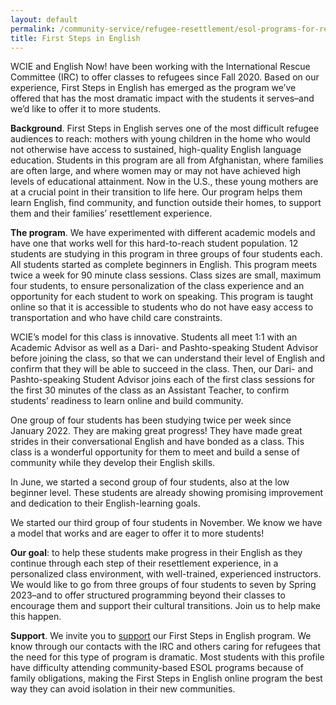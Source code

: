 ```yaml
---
layout: default
permalink: /community-service/refugee-resettlement/esol-programs-for-refugees/first-steps
title: First Steps in English
---
```

<section markdown="1">

WCIE and English Now! have been working with the International Rescue Committee (IRC) to offer classes to refugees since Fall 2020. Based on our experience, First Steps in English has emerged as the program we’ve offered that has the most dramatic impact with the students it serves–and we’d like to offer it to more students.

**Background**. First Steps in English serves one of the most difficult refugee audiences to reach: mothers with young children in the home who would not otherwise have access to sustained, high-quality English language education. Students in this program are all from Afghanistan, where families are often large, and where women may or may not have achieved high levels of educational attainment. Now in the U.S., these young mothers are at a crucial point in their transition to life here. Our program helps them learn English, find community, and function outside their homes, to support them and their families’ resettlement experience.

**The program**. We have experimented with different academic models and have one that works well for this hard-to-reach student population. 12 students are studying in this program in three groups of four students each. All students started as complete beginners in English. This program meets twice a week for 90 minute class sessions. Class sizes are small, maximum four students, to ensure personalization of the class experience and an opportunity for each student to work on speaking. This program is taught online so that it is accessible to students who do not have easy access to transportation and who have child care constraints.


WCIE’s model for this class is innovative. Students all meet 1:1 with an Academic Advisor as well as a Dari- and Pashto-speaking Student Advisor before joining the class, so that we can understand their level of English and confirm that they will be able to succeed in the class. Then, our Dari- and Pashto-speaking Student Advisor joins each of the first class sessions for the first 30 minutes of the class as an Assistant Teacher, to confirm students’ readiness to learn online and build community.

One group of four students has been studying twice per week since January 2022. They are making great progress! They have made great strides in their conversational English and have bonded as a class. This class is a wonderful opportunity for them to meet and build a sense of community while they develop their English skills.

In June, we started a second group of four students, also at the low beginner level. These students are already showing promising improvement and dedication to their English-learning goals.

We started our third group of four students in November. We know we have a model that works and are eager to offer it to more students!

**Our goal**: to help these students make progress in their English as they continue through each step of their resettlement experience, in a personalized class environment, with well-trained, experienced instructors. We would like to go from three groups of four students to seven by Spring 2023–and to offer structured programming beyond their classes to encourage them and support their cultural transitions. Join us to help make this happen.

**Support**. We invite you to [support](/support) our First Steps in English program. We know through our contacts with the IRC and others caring for refugees that the need for this type of program is dramatic. Most students with this profile have difficulty attending community-based ESOL programs because of family obligations, making the First Steps in English online program the best way they can avoid isolation in their new communities.
